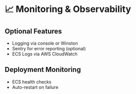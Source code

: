 # 📈 Monitoring & Observability

## Optional Features
- Logging via console or Winston
- Sentry for error reporting (optional)
- ECS Logs via AWS CloudWatch

## Deployment Monitoring
- ECS health checks
- Auto-restart on failure
